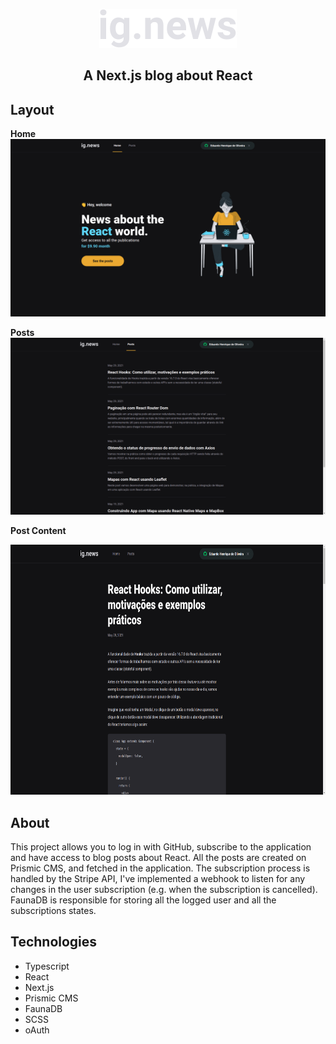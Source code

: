 <p align="center">
  <img src="public/images/logo.svg">
</p>

<h2 align="center">
  A Next.js blog about React
</h2>

## Layout

**Home**
<img src=".github/home.png">

**Posts**
<img src=".github/posts.png">

**Post Content**
<p align="center">
    <img src=".github/post_detail.png" height="400px">
</p>

## About
This project allows you to log in with GitHub, subscribe to the application and have access to blog posts about React. All the posts are created on Prismic CMS, and fetched in the application. The subscription process is handled by the Stripe API, I've implemented a webhook to listen for any changes in the user subscription (e.g. when the subscription is cancelled). FaunaDB is responsible for storing all the logged user and all the subscriptions states.

## Technologies
- Typescript
- React
- Next.js
- Prismic CMS
- FaunaDB
- SCSS
- oAuth
